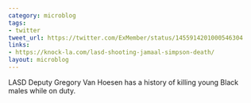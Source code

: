 ```yaml
---
category: microblog
tags:
- twitter
tweet_url: https://twitter.com/ExMember/status/1455914201000546304
links:
- https://knock-la.com/lasd-shooting-jamaal-simpson-death/
layout: microblog
---
```

LASD Deputy Gregory Van Hoesen has a history of killing young Black males while on duty.
